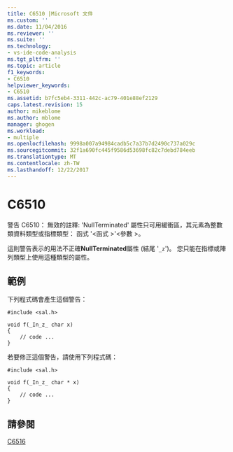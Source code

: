 ```yaml
---
title: C6510 |Microsoft 文件
ms.custom: ''
ms.date: 11/04/2016
ms.reviewer: ''
ms.suite: ''
ms.technology:
- vs-ide-code-analysis
ms.tgt_pltfrm: ''
ms.topic: article
f1_keywords:
- C6510
helpviewer_keywords:
- C6510
ms.assetid: b7fc5eb4-3311-442c-ac79-401e88ef2129
caps.latest.revision: 15
author: mikeblome
ms.author: mblome
manager: ghogen
ms.workload:
- multiple
ms.openlocfilehash: 9998a007a94984cadb5c7a37b7d2490c737a029c
ms.sourcegitcommit: 32f1a690fc445f9586d53698fc82c7debd784eeb
ms.translationtype: MT
ms.contentlocale: zh-TW
ms.lasthandoff: 12/22/2017
---
```

# <a name="c6510"></a>C6510
警告 C6510： 無效的註釋: 'NullTerminated' 屬性只可用緩衝區，其元素為整數類資料類型或指標類型： 函式 '\<函式 >'\<參數 >。  
  
 這則警告表示的用法不正確**NullTerminated**屬性 (結尾 '`_z`')。 您只能在指標或陣列類型上使用這種類型的屬性。  
  
## <a name="example"></a>範例  
 下列程式碼會產生這個警告：  
  
```  
#include <sal.h>  
  
void f(_In_z_ char x)  
{  
    // code ...  
}  
```  
  
 若要修正這個警告，請使用下列程式碼：  
  
```  
#include <sal.h>  
  
void f(_In_z_ char * x)  
{  
    // code ...  
}  
```  
  
## <a name="see-also"></a>請參閱  
 [C6516](../code-quality/c6516.md)